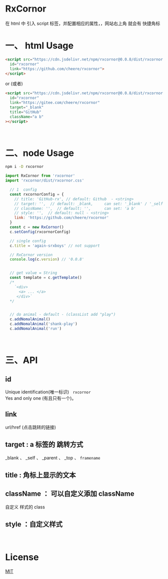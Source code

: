 # RxCornor

在 html 中 引入 script 标签，并配置相应的属性，，网站右上角 就会有 快捷角标

# 一、 html Usage

```html
<script src="https://cdn.jsdelivr.net/npm/rxcornor@0.0.8/dist/rxcornor.min.js"
  id="rxcornor"
  link="https://github.com/cheere/rxcornor">
</script>
```

or (或者)

```html
<script src="https://cdn.jsdelivr.net/npm/rxcornor@0.0.8/dist/rxcornor.min.js"
  id="rxcornor"
  link="https://gitee.com/cheere/rxcornor"
  target="_blank"
  title="GitHub"
  className="a b"
></script>
```

<br>

# 二、node Usage
```sh
npm i -D rxcornor
```

```js
import RxCornor from 'rxcornor'
import 'rxcornor/dist/rxcornor.css'

  // 1  config
  const rxcornorConfig = {
    // title: 'GitHub-rx', // default: Github  - <string>
    // target: '',  // default: _blank,     can set: '_blank' / '_self' / ...
    // className: '',  // default: '',      can set: 'a b'
    // style: '',  // default: null - <string>
    link: 'https://github.com/cheere/rxcornor'
  }
  const c = new RxCornor()
  c.setConfig(rxcornorConfig)

  // single config
  c.title = 'again-srxboys' // not support

  // RxCornor version
  console.log(c.version) // '0.0.8'


  // get value = String
  const template = c.getTemplate()
  /*
    `<div>
      <a> ... </a>
     </div>`
  */


  // do animal - default - (classList add "play")
  c.addNomalAnimal()
  c.addNomalAnimal('shank-play')
  c.addNomalAnimal('run')
```

<br>

# 三、API
## id
Unique identification(唯一标识) &nbsp;  `rxcornor`<br>
Yes and only one (有且只有一个)。

## link
url/href (点击跳转的链接)

## target : a 标签的 跳转方式
_blank 、 _self 、 _parent 、 _top 、 `framename`

## title : 角标上显示的文本


## className ： 可以自定义添加 className
自定义 样式的 class

## style ：自定义样式

<br>

# License
[MIT](https://github.com/cheere/rxcornor/blob/main/LICENSE)